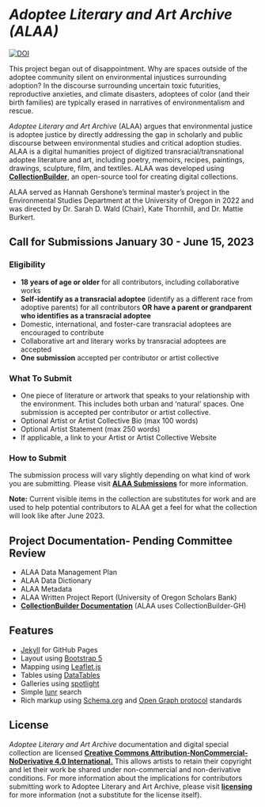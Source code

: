 # *Adoptee Literary and Art Archive (ALAA)*

[![DOI](https://zenodo.org/badge/552683512.svg)](https://zenodo.org/doi/10.5281/zenodo.11389707)

This project began out of disappointment. Why are spaces outside of the adoptee community silent on environmental injustices surrounding adoption? In the discourse surrounding uncertain toxic futurities, reproductive anxieties, and climate disasters, adoptees of color (and their birth families) are typically erased in narratives of environmentalism and rescue.

*Adoptee Literary and Art Archive* (ALAA) argues that environmental justice is adoptee justice by directly addressing the gap in scholarly and public discourse between environmental studies and critical adoption studies. ALAA is a digital humanities project of digitized transracial/transnational adoptee literature and art, including poetry, memoirs, recipes, paintings, drawings, sculpture, film, and textiles. ALAA was developed using [**CollectionBuilder**](https://collectionbuilder.github.io/cb-docs/), an open-source tool for creating digital collections. 

ALAA served as Hannah Gershone’s terminal master’s project in the Environmental Studies Department at the University of Oregon in 2022 and was directed by Dr. Sarah D. Wald (Chair), Kate Thornhill, and Dr. Mattie Burkert. 

## Call for Submissions January 30 - June 15, 2023

### Eligibility
- **18 years of age or older** for all contributors, including collaborative works
- **Self-identify as a transracial adoptee** (identify as a different race from adoptive parents) for all contributors **OR have a parent or grandparent who identifies as a transracial adoptee**
- Domestic, international, and foster-care transracial adoptees are encouraged to contribute 
- Collaborative art and literary works by transracial adoptees are accepted
- **One submission** accepted per contributor or artist collective

### What To Submit
- One piece of literature or artwork that speaks to your relationship with the environment. This includes both urban and ‘natural’ spaces. One submission is accepted per contributor or artist collective.
- Optional Artist or Artist Collective Bio (max 100 words)
- Optional Artist Statement (max 250 words)
- If applicable, a link to your Artist or Artist Collective Website

### How to Submit
The submission process will vary slightly depending on what kind of work you are submitting. Please visit [**ALAA Submissions**](https://hgershone01.github.io/adopteearchive/submissions.html) for more information. 

**Note:** Current visible items in the collection are substitutes for work and are used to help potential contributors to ALAA get a feel for what the collection will look like after June 2023. 

## Project Documentation- Pending Committee Review 

- ALAA Data Management Plan
- ALAA Data Dictionary
- ALAA Metadata 
- ALAA Written Project Report (University of Oregon Scholars Bank) 
- [**CollectionBuilder Documentation**](https://collectionbuilder.github.io/cb-docs/) (ALAA uses CollectionBuilder-GH)

## Features

- [Jekyll](https://jekyllrb.com/) for GitHub Pages 
- Layout using [Bootstrap 5](https://getbootstrap.com/docs/5.1/getting-started/introduction/)
- Mapping using [Leaflet.js](http://leafletjs.com/)
- Tables using [DataTables](https://datatables.net/)
- Galleries using [spotlight](https://github.com/nextapps-de/spotlight)
- Simple [lunr](https://lunrjs.com/) search 
- Rich markup using [Schema.org](http://schema.org) and [Open Graph protocol](http://ogp.me/) standards

## License

*Adoptee Literary and Art Archive* documentation and digital special collection are licensed [**Creative Commons Attribution-NonCommercial-NoDerivative 4.0 International.**](https://creativecommons.org/licenses/by-nc-nd/4.0/) This allows artists to retain their copyright and let their work be shared under non-commercial and non-derivative conditions. For more information about the implications for contributors submitting work to Adoptee Literary and Art Archive, please visit [**licensing**](https://hgershone01.github.io/adopteearchive/licensing.html) for more information (not a substitute for the license itself). 
